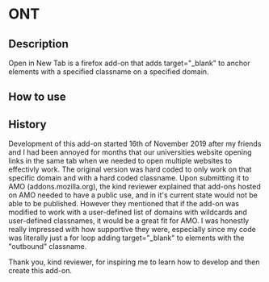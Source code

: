 # ONT
## Description
Open in New Tab is a firefox add-on that adds target="\_blank" to 
anchor elements with a specified classname on a specified domain.

## How to use

## History
Development of this add-on started 16th of November 2019 after my friends and I
had been annoyed for months that our universities website opening links in the same tab 
when we needed to open multiple websites to effectivly work.
The original version was hard coded to only work on that specific domain and with a hard coded classname.
Upon submitting it to AMO (addons.mozilla.org), the kind reviewer explained that add-ons hosted on AMO needed to 
have a public use, and in it's current state would not be able to be published.
However they mentioned that if the add-on was modified to work with a user-defined list of
domains with wildcards and user-defined classnames, it would be a great fit for AMO.
I was honestly really impressed with how supportive they were, especially since my code
was literally just a for loop adding target="\_blank" to elements with the "outbound" classname.

Thank you, kind reviewer, for inspiring me to learn how to develop and then create this add-on.
